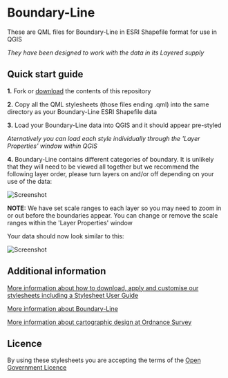 # Boundary-Line

These are QML files for Boundary-Line in ESRI Shapefile format for use in QGIS

*They have been designed to work with the data in its Layered supply*

## Quick start guide

**1.**  Fork or [download](https://github.com/OrdnanceSurvey/Boundary-Line-stylesheets/archive/master.zip) the contents of this repository

**2.**  Copy all the QML stylesheets (those files ending .qml) into the same directory as your Boundary-Line ESRI Shapefile data

**3.**  Load your Boundary-Line data into QGIS and it should appear pre-styled

*Aternatively you can load each style individually through the 'Layer Properties' window within QGIS*

**4.**  Boundary-Line contains different categories of boundary. It is unlikely that they will need to be viewed all together but we recommend the following layer order, please turn layers on and/or off depending on your use of the data:

  ![Screenshot](https://github.com/OrdnanceSurvey/Boundary-Line-stylesheets/raw/master/ESRI%20Shapefile%20stylesheets/QGIS%20stylesheets%20(QML)/images/Boundary_Line_layer_order.png "Recommended layer order for Boundary-Line")

**NOTE:** We have set scale ranges to each layer so you may need to zoom in or out before the boundaries appear. You can change or remove the scale ranges within the 'Layer Properties' window

Your data should now look similar to this: 

  ![Screenshot](https://github.com/OrdnanceSurvey/Boundary-Line-stylesheets/raw/master/ESRI%20Shapefile%20stylesheets/QGIS%20stylesheets%20(QML)/images/Boundary_Line_Screenshot.png "Screenshot of Boundary-Line at 1:600,000 scale")

## Additional information

[More information about how to download, apply and customise our stylesheets including a Stylesheet User Guide](http://www.ordnancesurvey.co.uk/resources/carto-design/cartographic-stylesheets.html)

[More information about Boundary-Line](http://www.ordnancesurvey.co.uk/business-and-government/products/boundary-line.html)

[More information about cartographic design at Ordnance Survey](https://www.ordnancesurvey.co.uk/resources/carto-design/)

## Licence

By using these stylesheets you are accepting the terms of the [Open Government Licence](http://www.nationalarchives.gov.uk/doc/open-government-licence/)
